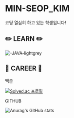 # MIN-SEOP_KIM

코딩 열심히 하고 있는 학생입니다!

## :pencil2: LEARN :pencil2:
![-JAVA-lightgrey](https://user-images.githubusercontent.com/93521131/173539992-f8533353-13c7-462c-a08b-29ad2d587ff6.svg)

##  :gem: CAREER :gem:
백준

[![Solved.ac 프로필](http://mazassumnida.wtf/api/v2/generate_badge?boj=nanamah89)](https://solved.ac/nanamah89)

GITHUB

![Anurag's GitHub stats](https://github-readme-stats.vercel.app/api?username=MIN-SEOP-KIM&show_icons=true&theme=radical)
